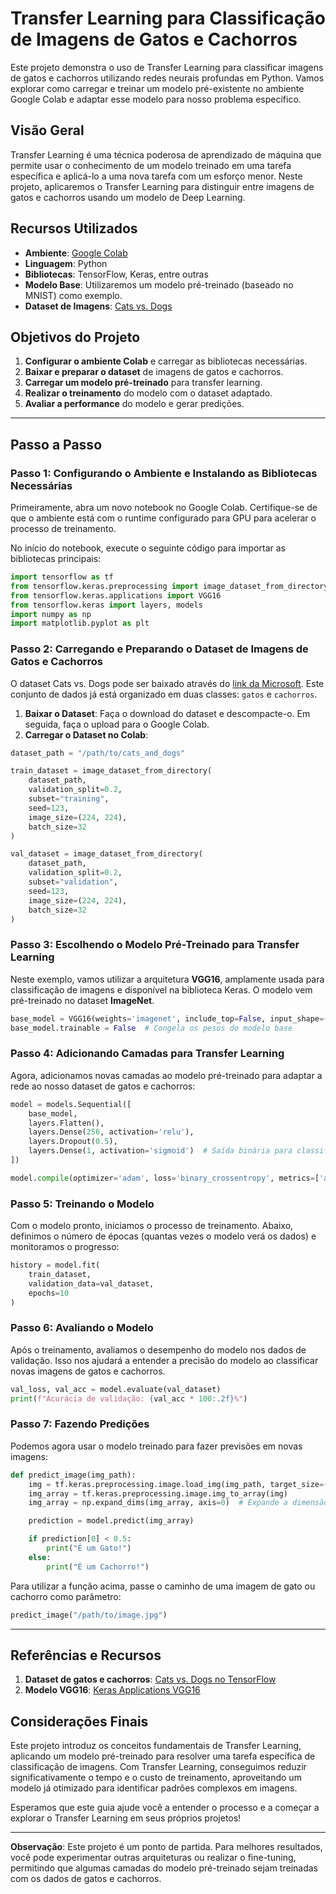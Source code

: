 # Transfer Learning para Classificação de Imagens de Gatos e Cachorros

Este projeto demonstra o uso de Transfer Learning para classificar imagens de gatos e cachorros utilizando redes neurais profundas em Python. Vamos explorar como carregar e treinar um modelo pré-existente no ambiente Google Colab e adaptar esse modelo para nosso problema específico.

## Visão Geral

Transfer Learning é uma técnica poderosa de aprendizado de máquina que permite usar o conhecimento de um modelo treinado em uma tarefa específica e aplicá-lo a uma nova tarefa com um esforço menor. Neste projeto, aplicaremos o Transfer Learning para distinguir entre imagens de gatos e cachorros usando um modelo de Deep Learning.

## Recursos Utilizados

- **Ambiente**: [Google Colab](https://colab.research.google.com)
- **Linguagem**: Python
- **Bibliotecas**: TensorFlow, Keras, entre outras
- **Modelo Base**: Utilizaremos um modelo pré-treinado (baseado no MNIST) como exemplo.
- **Dataset de Imagens**: [Cats vs. Dogs](https://www.tensorflow.org/datasets/catalog/cats_vs_dogs)

## Objetivos do Projeto

1. **Configurar o ambiente Colab** e carregar as bibliotecas necessárias.
2. **Baixar e preparar o dataset** de imagens de gatos e cachorros.
3. **Carregar um modelo pré-treinado** para transfer learning.
4. **Realizar o treinamento** do modelo com o dataset adaptado.
5. **Avaliar a performance** do modelo e gerar predições.

---

## Passo a Passo

### Passo 1: Configurando o Ambiente e Instalando as Bibliotecas Necessárias

Primeiramente, abra um novo notebook no Google Colab. Certifique-se de que o ambiente está com o runtime configurado para GPU para acelerar o processo de treinamento.

No início do notebook, execute o seguinte código para importar as bibliotecas principais:

```python
import tensorflow as tf
from tensorflow.keras.preprocessing import image_dataset_from_directory
from tensorflow.keras.applications import VGG16
from tensorflow.keras import layers, models
import numpy as np
import matplotlib.pyplot as plt
```

### Passo 2: Carregando e Preparando o Dataset de Imagens de Gatos e Cachorros

O dataset Cats vs. Dogs pode ser baixado através do [link da Microsoft](https://www.microsoft.com/en-us/download/details.aspx?id=54765). Este conjunto de dados já está organizado em duas classes: `gatos` e `cachorros`.

1. **Baixar o Dataset**: Faça o download do dataset e descompacte-o. Em seguida, faça o upload para o Google Colab.
2. **Carregar o Dataset no Colab**:

```python
dataset_path = "/path/to/cats_and_dogs"

train_dataset = image_dataset_from_directory(
    dataset_path,
    validation_split=0.2,
    subset="training",
    seed=123,
    image_size=(224, 224),
    batch_size=32
)

val_dataset = image_dataset_from_directory(
    dataset_path,
    validation_split=0.2,
    subset="validation",
    seed=123,
    image_size=(224, 224),
    batch_size=32
)
```

### Passo 3: Escolhendo o Modelo Pré-Treinado para Transfer Learning

Neste exemplo, vamos utilizar a arquitetura **VGG16**, amplamente usada para classificação de imagens e disponível na biblioteca Keras. O modelo vem pré-treinado no dataset **ImageNet**.

```python
base_model = VGG16(weights='imagenet', include_top=False, input_shape=(224, 224, 3))
base_model.trainable = False  # Congela os pesos do modelo base
```

### Passo 4: Adicionando Camadas para Transfer Learning

Agora, adicionamos novas camadas ao modelo pré-treinado para adaptar a rede ao nosso dataset de gatos e cachorros:

```python
model = models.Sequential([
    base_model,
    layers.Flatten(),
    layers.Dense(256, activation='relu'),
    layers.Dropout(0.5),
    layers.Dense(1, activation='sigmoid')  # Saída binária para classificar gatos vs. cachorros
])

model.compile(optimizer='adam', loss='binary_crossentropy', metrics=['accuracy'])
```

### Passo 5: Treinando o Modelo

Com o modelo pronto, iniciamos o processo de treinamento. Abaixo, definimos o número de épocas (quantas vezes o modelo verá os dados) e monitoramos o progresso:

```python
history = model.fit(
    train_dataset,
    validation_data=val_dataset,
    epochs=10
)
```

### Passo 6: Avaliando o Modelo

Após o treinamento, avaliamos o desempenho do modelo nos dados de validação. Isso nos ajudará a entender a precisão do modelo ao classificar novas imagens de gatos e cachorros.

```python
val_loss, val_acc = model.evaluate(val_dataset)
print(f"Acurácia de validação: {val_acc * 100:.2f}%")
```

### Passo 7: Fazendo Predições

Podemos agora usar o modelo treinado para fazer previsões em novas imagens:

```python
def predict_image(img_path):
    img = tf.keras.preprocessing.image.load_img(img_path, target_size=(224, 224))
    img_array = tf.keras.preprocessing.image.img_to_array(img)
    img_array = np.expand_dims(img_array, axis=0)  # Expande a dimensão para batch único

    prediction = model.predict(img_array)

    if prediction[0] < 0.5:
        print("É um Gato!")
    else:
        print("É um Cachorro!")
```

Para utilizar a função acima, passe o caminho de uma imagem de gato ou cachorro como parâmetro:

```python
predict_image("/path/to/image.jpg")
```

---

## Referências e Recursos

1. **Dataset de gatos e cachorros**: [Cats vs. Dogs no TensorFlow](https://www.tensorflow.org/datasets/catalog/cats_vs_dogs)
2. **Modelo VGG16**: [Keras Applications VGG16](https://keras.io/api/applications/vgg/#vgg16-function)

## Considerações Finais

Este projeto introduz os conceitos fundamentais de Transfer Learning, aplicando um modelo pré-treinado para resolver uma tarefa específica de classificação de imagens. Com Transfer Learning, conseguimos reduzir significativamente o tempo e o custo de treinamento, aproveitando um modelo já otimizado para identificar padrões complexos em imagens. 

Esperamos que este guia ajude você a entender o processo e a começar a explorar o Transfer Learning em seus próprios projetos!

---

**Observação**: Este projeto é um ponto de partida. Para melhores resultados, você pode experimentar outras arquiteturas ou realizar o fine-tuning, permitindo que algumas camadas do modelo pré-treinado sejam treinadas com os dados de gatos e cachorros.
